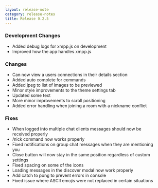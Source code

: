 ```yaml
---
layout: release-note
category: release-notes
title: Release 0.2.5
---
```


### Development Changes

- Added debug logs for xmpp.js on development
- Improved how the app handles xmpp.js

### Changes

- Can now view a users connections in their details section
- Added auto complete for commands
- Added jpeg to list of images to be previewed
- Minor style improvements to the theme settings tab
- Updated some text
- More minor improvements to scroll positioning
- Added error handling when joining a room with a nickname conflict

### Fixes

- When logged into multiple chat clients messages should now be received properly
- /nick command now works properly
- Fixed notifications on group chat messages when they are mentioning you
- Close button will now stay in the same position regardless of custom settings
- Fixed spacing on some of the icons
- Loading messages in the discover modal now work properly
- Add catch to pong to prevent errors in console
- Fixed issue where ASCII emojis were not replaced in certain situations
